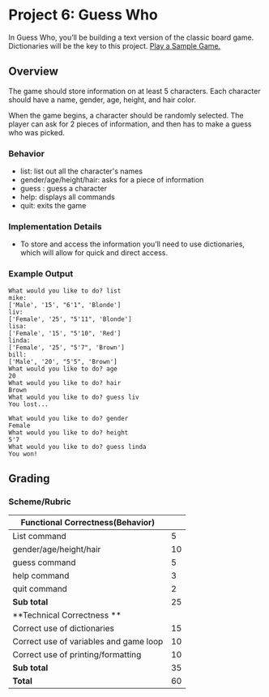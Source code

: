 # Project 6: Guess Who

In Guess Who, you’ll be building a text version of the classic board game. Dictionaries will be the key to this project. [Play a Sample Game.](http://www.miniplay.gr/?view=game&gid=76)

## Overview
The game should store information on at least 5 characters. Each character should have a name, gender, age, height, and hair color.

When the game begins, a character should be randomly selected. The player can ask for 2 pieces of information, and then has to make a guess who was picked.

### Behavior
* list: list out all the character's names
* gender/age/height/hair: asks for a piece of information
* guess <name>: guess a character
* help: displays all commands
* quit: exits the game

### Implementation Details
* To store and access the information you’ll need to use dictionaries, which will allow for quick and direct access.

### Example Output
```
What would you like to do? list
mike: 
['Male', '15', "6'1", 'Blonde']
liv: 
['Female', '25', "5'11", 'Blonde']
lisa: 
['Female', '15', "5'10", 'Red']
linda: 
['Female', '25', "5'7", 'Brown']
bill: 
['Male', '20', "5'5", 'Brown']
What would you like to do? age
20   
What would you like to do? hair             
Brown      
What would you like to do? guess liv                    
You lost...  
```

```
What would you like to do? gender                       
Female                                                                  
What would you like to do? height                                          
5'7
What would you like to do? guess linda                                     
You won!  
```

## Grading 
### Scheme/Rubric
| **Functional Correctness(Behavior)**                                |     |
| --------------------------------------------------------------- |-----|
| List command | 5   |
| gender/age/height/hair | 10|
| guess command | 5   |
| help command            | 3  |
| quit command       | 2  |
| **Sub total**                                                   | 25  |
| **Technical Correctness   **                                    |     |
| Correct use of dictionaries                                     | 15  |
| Correct use of variables and game loop |10| 
| Correct use of printing/formatting | 10|  
| **Sub total**                                                   | 35  |
| **Total**                                                       | 60 |


